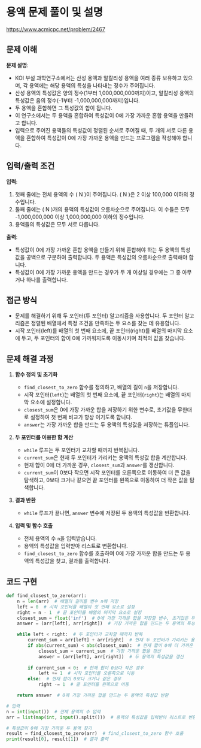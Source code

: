# 용액 문제 풀이 및 설명

https://www.acmicpc.net/problem/2467

## 문제 이해
**문제 설명**:
- KOI 부설 과학연구소에서는 산성 용액과 알칼리성 용액을 여러 종류 보유하고 있으며, 각 용액에는 해당 용액의 특성을 나타내는 정수가 주어집니다.
- 산성 용액의 특성값은 양의 정수(1부터 1,000,000,000까지)이고, 알칼리성 용액의 특성값은 음의 정수(-1부터 -1,000,000,000까지)입니다.
- 두 용액을 혼합하면 그 특성값의 합이 됩니다.
- 이 연구소에서는 두 용액을 혼합하여 특성값이 0에 가장 가까운 혼합 용액을 만들려고 합니다.
- 입력으로 주어진 용액들의 특성값이 정렬된 순서로 주어질 때, 두 개의 서로 다른 용액을 혼합하여 특성값이 0에 가장 가까운 용액을 만드는 프로그램을 작성해야 합니다.

## 입력/출력 조건
**입력**:
1. 첫째 줄에는 전체 용액의 수 \( N \)이 주어집니다. \( N \)은 2 이상 100,000 이하의 정수입니다.
2. 둘째 줄에는 \( N \)개의 용액의 특성값이 오름차순으로 주어집니다. 이 수들은 모두 -1,000,000,000 이상 1,000,000,000 이하의 정수입니다.
3. 용액들의 특성값은 모두 서로 다릅니다.

**출력**:
- 특성값이 0에 가장 가까운 혼합 용액을 만들기 위해 혼합해야 하는 두 용액의 특성값을 공백으로 구분하여 출력합니다. 두 용액은 특성값의 오름차순으로 출력해야 합니다.
- 특성값이 0에 가장 가까운 용액을 만드는 경우가 두 개 이상일 경우에는 그 중 아무거나 하나를 출력합니다.

## 접근 방식
- 문제를 해결하기 위해 두 포인터(투 포인터) 알고리즘을 사용합니다. 두 포인터 알고리즘은 정렬된 배열에서 특정 조건을 만족하는 두 요소를 찾는 데 유용합니다.
- 시작 포인터(left)를 배열의 첫 번째 요소에, 끝 포인터(right)를 배열의 마지막 요소에 두고, 두 포인터의 합이 0에 가까워지도록 이동시키며 최적의 값을 찾습니다.

## 문제 해결 과정
1. **함수 정의 및 초기화**
    - `find_closest_to_zero` 함수를 정의하고, 배열의 길이 `n`을 저장합니다.
    - 시작 포인터(`left`)는 배열의 첫 번째 요소에, 끝 포인터(`right`)는 배열의 마지막 요소에 설정합니다.
    - `closest_sum`은 0에 가장 가까운 합을 저장하기 위한 변수로, 초기값을 무한대로 설정하여 첫 번째 비교가 항상 이기도록 합니다.
    - `answer`는 가장 가까운 합을 만드는 두 용액의 특성값을 저장하는 튜플입니다.

2. **두 포인터를 이용한 합 계산**
    - `while` 루프는 두 포인터가 교차할 때까지 반복됩니다.
    - `current_sum`은 현재 두 포인터가 가리키는 용액의 특성값 합을 계산합니다.
    - 현재 합이 0에 더 가까운 경우, `closest_sum`과 `answer`를 갱신합니다.
    - `current_sum`이 0보다 작으면 시작 포인터를 오른쪽으로 이동하여 더 큰 값을 탐색하고, 0보다 크거나 같으면 끝 포인터를 왼쪽으로 이동하여 더 작은 값을 탐색합니다.

3. **결과 반환**
    - `while` 루프가 끝나면, `answer` 변수에 저장된 두 용액의 특성값을 반환합니다.

4. **입력 및 함수 호출**
    - 전체 용액의 수 `n`을 입력받습니다.
    - 용액의 특성값을 입력받아 리스트로 변환합니다.
    - `find_closest_to_zero` 함수를 호출하여 0에 가장 가까운 합을 만드는 두 용액의 특성값을 찾고, 결과를 출력합니다.

## 코드 구현
```python
def find_closest_to_zero(arr):
    n = len(arr)  # 배열의 길이를 변수 n에 저장
    left = 0  # 시작 포인터를 배열의 첫 번째 요소로 설정
    right = n - 1  # 끝 포인터를 배열의 마지막 요소로 설정
    closest_sum = float('inf')  # 0에 가장 가까운 합을 저장할 변수, 초기값은 무한대로 설정
    answer = (arr[left], arr[right])  # 가장 가까운 합을 만드는 두 용액의 특성값을 저장할 변수

    while left < right:  # 두 포인터가 교차할 때까지 반복
        current_sum = arr[left] + arr[right]  # 현재 두 포인터가 가리키는 용액의 합 계산
        if abs(current_sum) < abs(closest_sum):  # 현재 합이 0에 더 가까운 경우
            closest_sum = current_sum  # 가장 가까운 합을 갱신
            answer = (arr[left], arr[right])  # 두 용액의 특성값을 갱신
        
        if current_sum < 0:  # 현재 합이 0보다 작은 경우
            left += 1  # 시작 포인터를 오른쪽으로 이동
        else:  # 현재 합이 0보다 크거나 같은 경우
            right -= 1  # 끝 포인터를 왼쪽으로 이동

    return answer  # 0에 가장 가까운 합을 만드는 두 용액의 특성값 반환

# 입력
n = int(input())  # 전체 용액의 수 입력
arr = list(map(int, input().split()))  # 용액의 특성값을 입력받아 리스트로 변환

# 특성값이 0에 가장 가까운 두 용액 찾기
result = find_closest_to_zero(arr)  # find_closest_to_zero 함수 호출
print(result[0], result[1])  # 결과 출력
